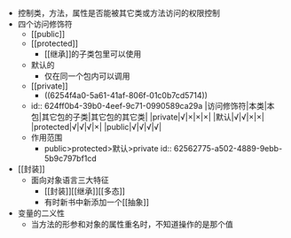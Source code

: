 - 控制类，方法，属性是否能被其它类或方法访问的权限控制
- 四个访问修饰符
	- [[public]]
	- [[protected]]
		- [[继承]]的子类包里可以使用
	- 默认的
		- 仅在同一个包内可以调用
	- [[private]]
		- ((6254f4a0-5a61-41af-806f-01c0b7cd5714))
	- id:: 624ff0b4-39b0-4eef-9c71-0990589ca29a
	  |访问修饰符|本类|本包|其它包的子类|其它包的其它类|
	  |private|√|×|×|×|
	  |默认|√|√|×|×|
	  |protected|√|√|√|×|
	  |public|√|√|√|√|
	- 作用范围
		- public>protected>默认>private
		  id:: 62562775-a502-4889-9ebb-5b9c797bf1cd
- [[封装]]
	- 面向对象语言三大特征
		- [[封装]][[继承]][[多态]]
		- 有时新书中新添加一个[[抽象]]
- 变量的二义性
	- 当方法的形参和对象的属性重名时，不知道操作的是那个值